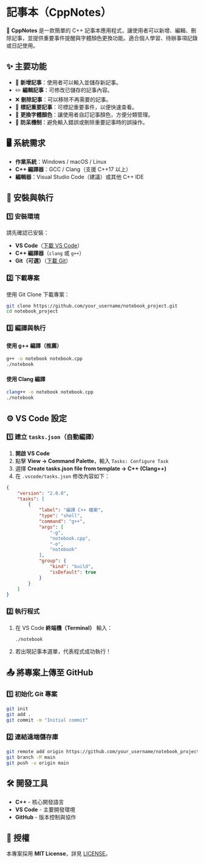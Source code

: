 # 記事本（CppNotes）

📒 **CppNotes** 是一款簡單的 C++ 記事本應用程式，讓使用者可以新增、編輯、刪除記事，並提供重要事件提醒與字體顏色更換功能。適合個人學習、待辦事項記錄或日記使用。

## ✨ 主要功能
- 📝 **新增記事**：使用者可以輸入並儲存新記事。
- ✏️ **編輯記事**：可修改已儲存的記事內容。
- ❌ **刪除記事**：可以移除不再需要的記事。
- 📌 **標記重要記事**：可標記重要事件，以便快速查看。
- 🎨 **更換字體顏色**：讓使用者自訂記事顏色，方便分類管理。
- 🛑 **防呆機制**：避免輸入錯誤或刪除重要記事時的誤操作。

## 🖥️ 系統需求
- **作業系統**：Windows / macOS / Linux
- **C++ 編譯器**：GCC / Clang（支援 C++17 以上）
- **編輯器**：Visual Studio Code（建議）或其他 C++ IDE

## 🔧 安裝與執行

### 1️⃣ **安裝環境**
請先確認已安裝：
- **VS Code**（[下載 VS Code](https://code.visualstudio.com/)）
- **C++ 編譯器**（`clang` 或 `g++`）
- **Git（可選）**（[下載 Git](https://git-scm.com/)）

### 2️⃣ **下載專案**
使用 Git Clone 下載專案：
```sh
git clone https://github.com/your_username/notebook_project.git
cd notebook_project
```

### 3️⃣ **編譯與執行**
#### **使用 g++ 編譯（推薦）**
```sh
g++ -o notebook notebook.cpp
./notebook
```

#### **使用 Clang 編譯**
```sh
clang++ -o notebook notebook.cpp
./notebook
```

## ⚙️ VS Code 設定

### **1️⃣ 建立 `tasks.json`（自動編譯）**
1. **開啟 VS Code**
2. 點擊 **View → Command Palette**，輸入 `Tasks: Configure Task`
3. 選擇 **Create tasks.json file from template → C++ (Clang++)**
4. 在 `.vscode/tasks.json` 修改內容如下：
```json
{
    "version": "2.0.0",
    "tasks": [
        {
            "label": "編譯 C++ 檔案",
            "type": "shell",
            "command": "g++",
            "args": [
                "-g",
                "notebook.cpp",
                "-o",
                "notebook"
            ],
            "group": {
                "kind": "build",
                "isDefault": true
            }
        }
    ]
}
```

### **2️⃣ 執行程式**
1. 在 VS Code **終端機（Terminal）** 輸入：
   ```sh
   ./notebook
   ```
2. 若出現記事本選單，代表程式成功執行！

## 📤 將專案上傳至 GitHub
### **1️⃣ 初始化 Git 專案**
```sh
git init
git add .
git commit -m "Initial commit"
```

### **2️⃣ 連結遠端儲存庫**
```sh
git remote add origin https://github.com/your_username/notebook_project.git
git branch -M main
git push -u origin main
```

## 🛠 開發工具
- **C++** - 核心開發語言
- **VS Code** - 主要開發環境
- **GitHub** - 版本控制與協作

## 📜 授權
本專案採用 **MIT License**，詳見 [LICENSE](LICENSE)。

